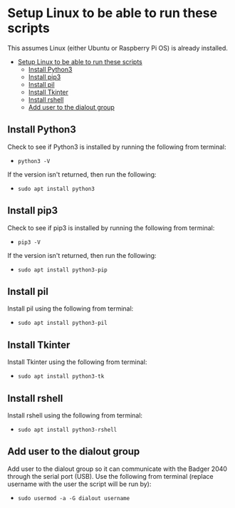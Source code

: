 # Setup Linux to be able to run these scripts

This assumes Linux (either Ubuntu or Raspberry Pi OS) is already installed.

- [Setup Linux to be able to run these scripts](#setup-linux-to-be-able-to-run-these-scripts)
  - [Install Python3](#install-python3)
  - [Install pip3](#install-pip3)
  - [Install pil](#install-pil)
  - [Install Tkinter](#install-tkinter)
  - [Install rshell](#install-rshell)
  - [Add user to the dialout group](#add-user-to-the-dialout-group)

## Install Python3

Check to see if Python3 is installed by running the following from terminal:  

- ```python3 -V```

If the version isn't returned, then run the following:

- ```sudo apt install python3```

## Install pip3

Check to see if pip3 is installed by running the following from terminal:

- ```pip3 -V```

If the version isn't returned, then run the following:

- ```sudo apt install python3-pip```

## Install pil

Install pil using the following from terminal:

- ```sudo apt install python3-pil```

## Install Tkinter

Install Tkinter using the following from terminal:

- ```sudo apt install python3-tk```

## Install rshell

Install rshell using the following from terminal:

- ```sudo apt install python3-rshell```

## Add user to the dialout group

Add user to the dialout group so it can communicate with the Badger 2040 through the serial port (USB). Use the following from terminal (replace username with the user the script will be run by):

- ```sudo usermod -a -G dialout username```
